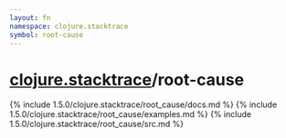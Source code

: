 ```yaml
---
layout: fn
namespace: clojure.stacktrace
symbol: root-cause
---
```


# [clojure.stacktrace](../)/root-cause

{% include 1.5.0/clojure.stacktrace/root_cause/docs.md %}
{% include 1.5.0/clojure.stacktrace/root_cause/examples.md %}
{% include 1.5.0/clojure.stacktrace/root_cause/src.md %}

